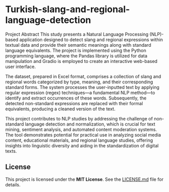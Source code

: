 # Turkish-slang-and-regional-language-detection

Project Abstract
This study presents a Natural Language Processing (NLP)-based application designed to detect slang and regional expressions within textual data and provide their semantic meanings along with standard language equivalents. The project is implemented using the Python programming language, where the Pandas library is utilized for data manipulation and Gradio is employed to create an interactive web-based user interface.

The dataset, prepared in Excel format, comprises a collection of slang and regional words categorized by type, meaning, and their corresponding standard forms. The system processes the user-inputted text by applying regular expression (regex) techniques—a fundamental NLP method—to identify and extract occurrences of these words. Subsequently, the detected non-standard expressions are replaced with their formal equivalents, producing a cleaned version of the text.

This project contributes to NLP studies by addressing the challenge of non-standard language detection and normalization, which is crucial for text mining, sentiment analysis, and automated content moderation systems. The tool demonstrates potential for practical use in analyzing social media content, educational materials, and regional language studies, offering insights into linguistic diversity and aiding in the standardization of digital texts.

## License

This project is licensed under the **MIT License**. See the [LICENSE.md](LICENSE.md) file for details.

